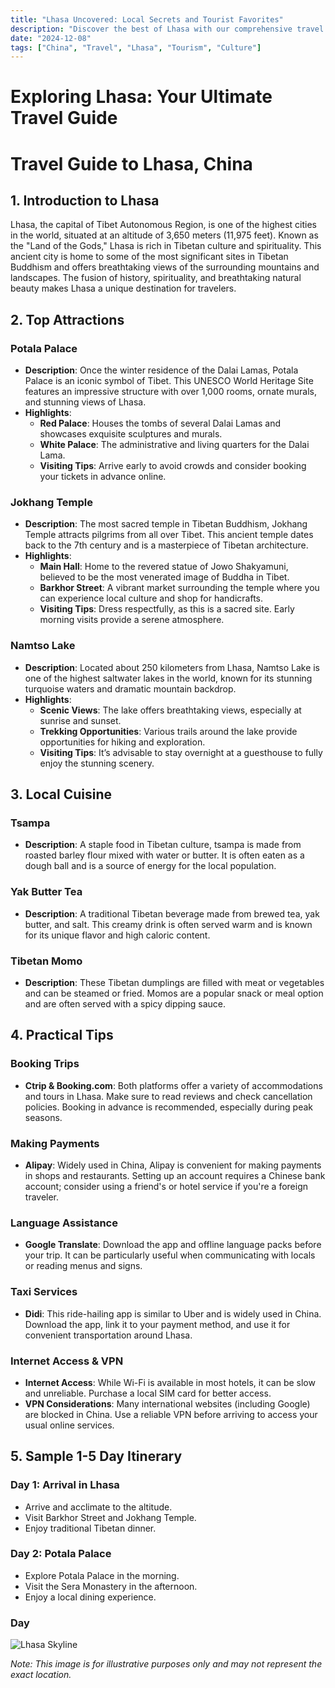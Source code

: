 ```yaml
---
title: "Lhasa Uncovered: Local Secrets and Tourist Favorites"
description: "Discover the best of Lhasa with our comprehensive travel guide. Explore top attractions, savor local cuisine, and get insider tips for an unforgettable Chinese adventure."
date: "2024-12-08"
tags: ["China", "Travel", "Lhasa", "Tourism", "Culture"]
---
```


# Exploring Lhasa: Your Ultimate Travel Guide

# Travel Guide to Lhasa, China

## 1. Introduction to Lhasa
Lhasa, the capital of Tibet Autonomous Region, is one of the highest cities in the world, situated at an altitude of 3,650 meters (11,975 feet). Known as the "Land of the Gods," Lhasa is rich in Tibetan culture and spirituality. This ancient city is home to some of the most significant sites in Tibetan Buddhism and offers breathtaking views of the surrounding mountains and landscapes. The fusion of history, spirituality, and breathtaking natural beauty makes Lhasa a unique destination for travelers.

## 2. Top Attractions

### Potala Palace
- **Description**: Once the winter residence of the Dalai Lamas, Potala Palace is an iconic symbol of Tibet. This UNESCO World Heritage Site features an impressive structure with over 1,000 rooms, ornate murals, and stunning views of Lhasa.
- **Highlights**:
  - **Red Palace**: Houses the tombs of several Dalai Lamas and showcases exquisite sculptures and murals.
  - **White Palace**: The administrative and living quarters for the Dalai Lama.
  - **Visiting Tips**: Arrive early to avoid crowds and consider booking your tickets in advance online.

### Jokhang Temple
- **Description**: The most sacred temple in Tibetan Buddhism, Jokhang Temple attracts pilgrims from all over Tibet. This ancient temple dates back to the 7th century and is a masterpiece of Tibetan architecture.
- **Highlights**:
  - **Main Hall**: Home to the revered statue of Jowo Shakyamuni, believed to be the most venerated image of Buddha in Tibet.
  - **Barkhor Street**: A vibrant market surrounding the temple where you can experience local culture and shop for handicrafts.
  - **Visiting Tips**: Dress respectfully, as this is a sacred site. Early morning visits provide a serene atmosphere.

### Namtso Lake
- **Description**: Located about 250 kilometers from Lhasa, Namtso Lake is one of the highest saltwater lakes in the world, known for its stunning turquoise waters and dramatic mountain backdrop.
- **Highlights**:
  - **Scenic Views**: The lake offers breathtaking views, especially at sunrise and sunset.
  - **Trekking Opportunities**: Various trails around the lake provide opportunities for hiking and exploration.
  - **Visiting Tips**: It’s advisable to stay overnight at a guesthouse to fully enjoy the stunning scenery.

## 3. Local Cuisine

### Tsampa
- **Description**: A staple food in Tibetan culture, tsampa is made from roasted barley flour mixed with water or butter. It is often eaten as a dough ball and is a source of energy for the local population.

### Yak Butter Tea
- **Description**: A traditional Tibetan beverage made from brewed tea, yak butter, and salt. This creamy drink is often served warm and is known for its unique flavor and high caloric content.

### Tibetan Momo
- **Description**: These Tibetan dumplings are filled with meat or vegetables and can be steamed or fried. Momos are a popular snack or meal option and are often served with a spicy dipping sauce.

## 4. Practical Tips

### Booking Trips
- **Ctrip & Booking.com**: Both platforms offer a variety of accommodations and tours in Lhasa. Make sure to read reviews and check cancellation policies. Booking in advance is recommended, especially during peak seasons.

### Making Payments
- **Alipay**: Widely used in China, Alipay is convenient for making payments in shops and restaurants. Setting up an account requires a Chinese bank account; consider using a friend's or hotel service if you're a foreign traveler.

### Language Assistance
- **Google Translate**: Download the app and offline language packs before your trip. It can be particularly useful when communicating with locals or reading menus and signs.

### Taxi Services
- **Didi**: This ride-hailing app is similar to Uber and is widely used in China. Download the app, link it to your payment method, and use it for convenient transportation around Lhasa.

### Internet Access & VPN
- **Internet Access**: While Wi-Fi is available in most hotels, it can be slow and unreliable. Purchase a local SIM card for better access.
- **VPN Considerations**: Many international websites (including Google) are blocked in China. Use a reliable VPN before arriving to access your usual online services.

## 5. Sample 1-5 Day Itinerary

### Day 1: Arrival in Lhasa
- Arrive and acclimate to the altitude.
- Visit Barkhor Street and Jokhang Temple.
- Enjoy traditional Tibetan dinner.

### Day 2: Potala Palace
- Explore Potala Palace in the morning.
- Visit the Sera Monastery in the afternoon.
- Enjoy a local dining experience.

### Day

<img src="https://source.unsplash.com/1600x900/?Lhasa,cityscape" alt="Lhasa Skyline" loading="lazy">

*Note: This image is for illustrative purposes only and may not represent the exact location.*

